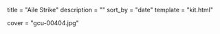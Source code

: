 
title = "Aile Strike"
description = ""
sort_by = "date"
template = "kit.html"


cover = "gcu-00404.jpg"
